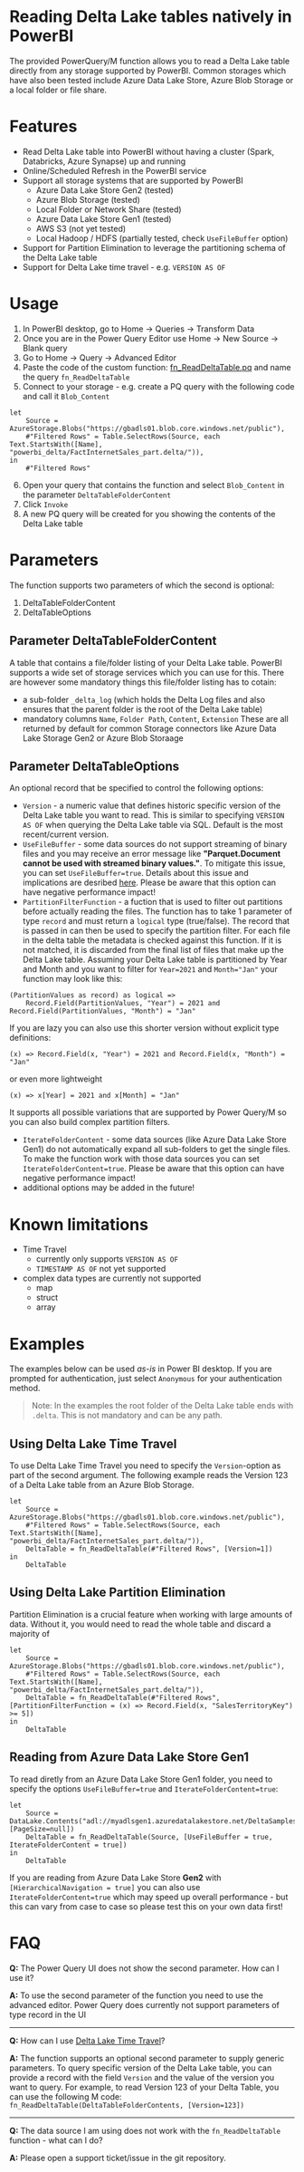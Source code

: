 # Reading Delta Lake tables natively in PowerBI
The provided PowerQuery/M function allows you to read a Delta Lake table directly from any storage supported by PowerBI. Common storages which have also been tested include Azure Data Lake Store, Azure Blob Storage or a local folder or file share.

# Features
- Read Delta Lake table into PowerBI without having a cluster (Spark, Databricks, Azure Synapse) up and running
- Online/Scheduled Refresh in the PowerBI service 
- Support all storage systems that are supported by PowerBI
    - Azure Data Lake Store Gen2 (tested)
    - Azure Blob Storage (tested)
    - Local Folder or Network Share (tested)
    - Azure Data Lake Store Gen1 (tested)
    - AWS S3 (not yet tested)
    - Local Hadoop / HDFS (partially tested, check `UseFileBuffer` option)
- Support for Partition Elimination to leverage the partitioning schema of the Delta Lake table
- Support for Delta Lake time travel - e.g. `VERSION AS OF`

# Usage
1. In PowerBI desktop, go to Home -> Queries -> Transform Data
2. Once you are in the Power Query Editor use Home -> New Source -> Blank query
3. Go to Home -> Query -> Advanced Editor
4. Paste the code of the custom function: [fn_ReadDeltaTable.pq](fn_ReadDeltaTable.pq) and name the query `fn_ReadDeltaTable`
5. Connect to your storage - e.g. create a PQ query with the following code and call it `Blob_Content`
```
let
    Source = AzureStorage.Blobs("https://gbadls01.blob.core.windows.net/public"),
    #"Filtered Rows" = Table.SelectRows(Source, each Text.StartsWith([Name], "powerbi_delta/FactInternetSales_part.delta/")),
in
    #"Filtered Rows"
```
6. Open your query that contains the function and select `Blob_Content` in the parameter `DeltaTableFolderContent`
7. Click `Invoke`
7. A new PQ query will be created for you showing the contents of the Delta Lake table

# Parameters
The function supports two parameters of which the second is optional:
1. DeltaTableFolderContent
2. DeltaTableOptions


## Parameter DeltaTableFolderContent
A table that contains a file/folder listing of your Delta Lake table. PowerBI supports a wide set of storage services which you can use for this. There are however some mandatory things this file/folder listing has to cotain:
- a sub-folder `_delta_log` (which holds the Delta Log files and also ensures that the parent folder is the root of the Delta Lake table)
- mandatory columns `Name`, `Folder Path`, `Content`, `Extension`
These are all returned by default for common Storage connectors like Azure Data Lake Storage Gen2 or Azure Blob Storaage

## Parameter DeltaTableOptions
An optional record that be specified to control the following options:
- `Version` - a numeric value that defines historic specific version of the Delta Lake table you want to read. This is similar to specifying `VERSION AS OF` when querying the Delta Lake table via SQL. Default is the most recent/current version.
- `UseFileBuffer` - some data sources do not support streaming of binary files and you may receive an error message like **"Parquet.Document cannot be used with streamed binary values."**. To mitigate this issue, you can set `UseFileBuffer=true`. Details about this issue and implications are desribed [here](https://blog.crossjoin.co.uk/2021/03/07/parquet-files-in-power-bi-power-query-and-the-streamed-binary-values-error/).
Please be aware that this option can have negative performance impact!
- `PartitionFilterFunction` - a fuction that is used to filter out partitions before actually reading the files. The function has to take 1 parameter of type `record` and must return a `logical` type (true/false). The record that is passed in can then be used to specify the partition filter. For each file in the delta table the metadata is checked against this function. If it is not matched, it is discarded from the final list of files that make up the Delta Lake table.
Assuming your Delta Lake table is partitioned by Year and Month and you want to filter for `Year=2021` and `Month="Jan"` your function may look like this:
```
(PartitionValues as record) as logical =>
    Record.Field(PartitionValues, "Year") = 2021 and Record.Field(PartitionValues, "Month") = "Jan"
```

If you are lazy you can also use this shorter version without explicit type definitions:
```
(x) => Record.Field(x, "Year") = 2021 and Record.Field(x, "Month") = "Jan"
```
or even more lightweight
```
(x) => x[Year] = 2021 and x[Month] = "Jan"
```

It supports all possible variations that are supported by Power Query/M so you can also build complex partition filters.
- `IterateFolderContent` - some data sources (like Azure Data Lake Store Gen1) do not automatically expand all sub-folders to get the single files. To make the function work with those data sources you can set `IterateFolderContent=true`. 
Please be aware that this option can have negative performance impact!
- additional options may be added in the future!

# Known limitations
- Time Travel
    - currently only supports `VERSION AS OF`
    - `TIMESTAMP AS OF` not yet supported
- complex data types are currently not supported
    - map
    - struct
    - array

# Examples
The examples below can be used *as-is* in Power BI desktop. If you are prompted for authentication, just select `Anonymous` for your authentication method.
> Note: In the examples the root folder of the Delta Lake table ends with `.delta`. This is not mandatory and can be any path.

## Using Delta Lake Time Travel
To use Delta Lake Time Travel you need to specify the `Version`-option as part of the second argument. The following example reads the Version 123 of a Delta Lake table from an Azure Blob Storage. 
```
let
    Source = AzureStorage.Blobs("https://gbadls01.blob.core.windows.net/public"),
    #"Filtered Rows" = Table.SelectRows(Source, each Text.StartsWith([Name], "powerbi_delta/FactInternetSales_part.delta/")),
    DeltaTable = fn_ReadDeltaTable(#"Filtered Rows", [Version=1])
in
    DeltaTable
```

## Using Delta Lake Partition Elimination
Partition Elimination is a crucial feature when working with large amounts of data. Without it, you would need to read the whole table and discard a majority of
```
let
    Source = AzureStorage.Blobs("https://gbadls01.blob.core.windows.net/public"),
    #"Filtered Rows" = Table.SelectRows(Source, each Text.StartsWith([Name], "powerbi_delta/FactInternetSales_part.delta/")),
    DeltaTable = fn_ReadDeltaTable(#"Filtered Rows", [PartitionFilterFunction = (x) => Record.Field(x, "SalesTerritoryKey") >= 5])
in
    DeltaTable
```

## Reading from Azure Data Lake Store Gen1
To read diretly from an Azure Data Lake Store Gen1 folder, you need to specify the options `UseFileBuffer=true` and `IterateFolderContent=true`:
```
let
    Source = DataLake.Contents("adl://myadlsgen1.azuredatalakestore.net/DeltaSamples/FactInternetSales_part.delta", [PageSize=null])
    DeltaTable = fn_ReadDeltaTable(Source, [UseFileBuffer = true, IterateFolderContent = true])
in
    DeltaTable
```

If you are reading from Azure Data Lake Store **Gen2** with `[HierarchicalNavigation = true]` you can also use `IterateFolderContent=true` which may speed up overall performance - but this can vary from case to case so please test this on your own data first!



# FAQ
**Q:** The Power Query UI does not show the second parameter. How can I use it?

**A:** To use the second parameter of the function you need to use the advanced editor. Power Query does currently not support parameters of type record in the UI

--------------------
**Q:** How can I use [Delta Lake Time Travel](https://databricks.com/blog/2019/02/04/introducing-delta-time-travel-for-large-scale-data-lakes.html)?

**A:** The function supports an optional second parameter to supply generic parameters. To query specific version of the Delta Lake table, you can provide a record with the field `Version` and the value of the version you want to query. For example, to read Version 123 of your Delta Table, you can use the following M code: `fn_ReadDeltaTable(DeltaTableFolderContents, [Version=123])`

--------------------
**Q:** The data source I am using does not work with the `fn_ReadDeltaTable` function - what can I do?

**A:** Please open a support ticket/issue in the git repository.
